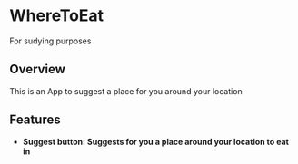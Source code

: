 # WhereToEat

For sudying purposes

## Overview

This is an App to suggest a place for you around your location

## Features

*    **Suggest button: Suggests for you a place around your location to eat in**
